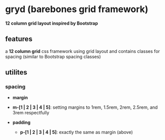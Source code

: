 # gryd (barebones grid framework)

**12 column grid layout inspired by Bootstrap**

## features

a **12 column grid** css framework using grid layout and contains classes for spacing (similar to Bootstrap spacing classes)

## utilites

### spacing

 - **margin**

  - **m-[1 | 2 | 3 | 4 | 5]**: setting margins to 1rem, 1.5rem, 2rem, 2.5rem, and 3rem respectfully
    
- **padding**

  - **p-[1 | 2 | 3 | 4 | 5]**: exactly the same as margin (above)


